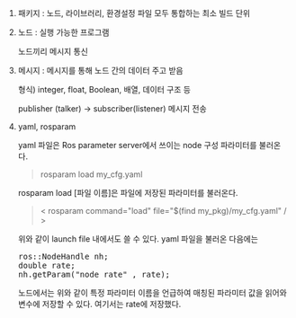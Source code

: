 1. 패키지 : 노드, 라이브러리, 환경설정 파일 모두 통합하는 최소 빌드 단위

2. 노드 : 실행 가능한 프로그램

   노드끼리 메시지 통신

3. 메시지 : 메시지를 통해 노드 간의 데이터 주고 받음

   형식) integer, float, Boolean, 배열, 데이터 구조 등

   publisher (talker) -> subscriber(listener) 메시지 전송


4. yaml, rosparam

   yaml 파일은 Ros parameter server에서 쓰이는 node 구성 파라미터를 불러온다.

   > rosparam load my_cfg.yaml

   rosparam load [파일 이름]은 파일에 저장된 파라미터를 불러온다.

   > < rosparam command="load" file="$(find my_pkg)/my_cfg.yaml" / >

   위와 같이 launch file 내에서도 쓸 수 있다. yaml 파일을 불러온 다음에는 
   
   <pre>
   ros::NodeHandle nh;
   double rate;
   nh.getParam("node_rate" , rate);
   </pre>
   
   노드에서는 위와 같이 특정 파라미터 이름을 언급하여 매칭된 파라미터 값을 읽어와 변수에 저장할 수 있다. 여기서는 rate에 저장했다.
   

